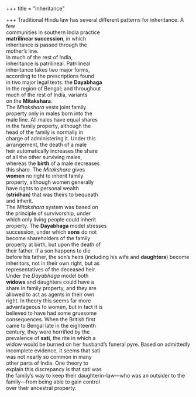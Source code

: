 +++
title = "Inheritance"

+++
Traditional Hindu law has several different patterns for inheritance. A few  
communities in southern India practice  
**matrilinear succession**, in which  
inheritance is passed through the  
mother’s line.  
In much of the rest of India,  
inheritance is patrilineal. Patrilineal  
inheritance takes two major forms,  
according to the prescriptions found  
in two major legal texts: the **Dayabhaga**  
in the region of Bengal; and throughout  
much of the rest of India, variants  
on the **Mitakshara**.  
The *Mitakshara* vests joint family  
property only in males born into the  
male line. All males have equal shares  
in the family property, although the  
head of the family is normally in  
charge of administering it. Under this  
arrangement, the death of a male  
heir automatically increases the share  
of all the other surviving males,  
whereas the **birth** of a male decreases  
this share. The *Mitakshara* gives  
**women** no right to inherit family  
property, although women generally  
have rights to personal wealth  
(**stridhan**) that was theirs to bequeath  
and inherit.  
The *Mitakshara* system was based on  
the principle of survivorship, under  
which only living people could inherit  
property. The **Dayabhaga** model stresses  
succession, under which **sons** do not  
become shareholders of the family  
property at birth, but upon the death of  
their father. If a son happens to die  
before his father, the son’s heirs (including his wife and **daughters**) become  
inheritors, not in their own right, but as  
representatives of the deceased heir.  
Under the *Dayabhaga* model both  
**widows** and daughters could have a  
share in family property, and they are  
allowed to act as agents in their own  
right. In theory this seems far more  
advantageous to women, but in fact it is  
believed to have had some gruesome  
consequences. When the British first  
came to Bengal late in the eighteenth  
century, they were horrified by the  
prevalence of **sati**, the rite in which a  
widow would be burned on her husband’s funeral pyre. Based on admittedly  
incomplete evidence, it seems that sati  
was not nearly so common in many  
other parts of India. One theory to  
explain this discrepancy is that sati was  
the family’s way to keep their daughterin-law—who was an outsider to the  
family—from being able to gain control  
over their ancestral property.